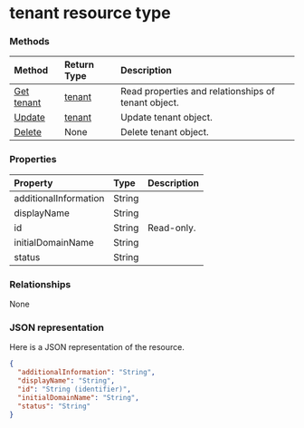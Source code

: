 # tenant resource type




### Methods

| Method		   | Return Type	|Description|
|:---------------|:--------|:----------|
|[Get tenant](../api/tenant_get.md) | [tenant](tenant.md) |Read properties and relationships of tenant object.|
|[Update](../api/tenant_update.md) | [tenant](tenant.md)	|Update tenant object. |
|[Delete](../api/tenant_delete.md) | None |Delete tenant object. |

### Properties
| Property	   | Type	|Description|
|:---------------|:--------|:----------|
|additionalInformation|String||
|displayName|String||
|id|String| Read-only.|
|initialDomainName|String||
|status|String||

### Relationships
None


### JSON representation

Here is a JSON representation of the resource.

<!-- {
  "blockType": "resource",
  "optionalProperties": [

  ],
  "@odata.type": "microsoft.graph.tenant"
}-->

```json
{
  "additionalInformation": "String",
  "displayName": "String",
  "id": "String (identifier)",
  "initialDomainName": "String",
  "status": "String"
}

```

<!-- uuid: 8fcb5dbc-d5aa-4681-8e31-b001d5168d79
2015-10-25 14:57:30 UTC -->
<!-- {
  "type": "#page.annotation",
  "description": "tenant resource",
  "keywords": "",
  "section": "documentation",
  "tocPath": ""
}-->